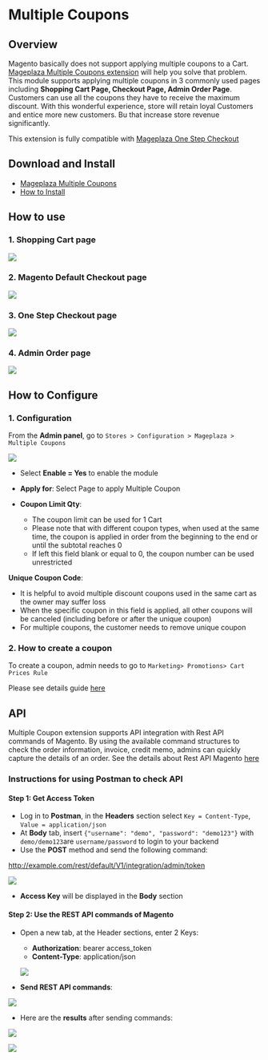 # Multiple Coupons


## Overview

Magento basically does not support applying multiple coupons to a Cart. [Mageplaza Multiple Coupons extension](https://www.mageplaza.com/magento-2-multiple-coupons/) will help you solve that problem. This module supports applying multiple coupons in 3 commonly used pages including **Shopping Cart Page, Checkout Page, Admin Order Page**. Customers can use all the coupons they have to receive the maximum discount. With this wonderful experience, store will retain loyal Customers and entice more new customers. Bu that increase store revenue significantly.

This extension is fully compatible with [Mageplaza One Step Checkout](https://www.mageplaza.com/magento-2-one-step-checkout-extension/)


## Download and Install

- [Mageplaza Multiple Coupons](https://www.mageplaza.com/magento-2-multiple-coupons/)
- [How to Install](https://www.mageplaza.com/install-magento-2-extension/)



## How to use


### 1. Shopping Cart page

![](https://i.imgur.com/w2xkNgj.png)

### 2. Magento Default Checkout page

![](https://i.imgur.com/3q4M7rn.png)

### 3. One Step Checkout page

![](https://i.imgur.com/6kNAL6p.png)

### 4. Admin Order page

![](https://i.imgur.com/N0urBoL.png)


## How to Configure

### 1. Configuration

From the **Admin panel**, go to `Stores > Configuration > Mageplaza > Multiple Coupons`

![](https://i.imgur.com/51MtkVM.png)

- Select **Enable = Yes** to enable the module

- **Apply for**: Select Page to apply Multiple Coupon

- **Coupon Limit Qty**:
  - The coupon limit can be used for 1 Cart
  - Please note that with different coupon types, when used at the same time, the coupon is applied in order from the beginning to the end or until the subtotal reaches 0
  - If left this field blank or equal to 0, the coupon number can be used unrestricted
  
**Unique Coupon Code**:
  - It is helpful to avoid multiple discount coupons used in the same cart as the owner may suffer loss
  - When the specific coupon in this field is applied, all other coupons will be canceled (including before or after the unique coupon)
  - For multiple coupons, the customer needs to remove unique coupon
  
  
### 2. How to create a coupon

To create a coupon, admin needs to go to `Marketing> Promotions> Cart Prices Rule`

Please see details guide [here](https://www.mageplaza.com/kb/how-create-coupon-codes-in-magento-2.html)


## API
Multiple Coupon extension supports API integration with Rest API commands of Magento. By using the available command structures to check the order information, invoice, credit memo, admins can quickly capture the details of an order. See the details about Rest API Magento [here](https://devdocs.magento.com/guides/v2.3/rest/tutorials/orders/order-intro.html)

### Instructions for using Postman to check API

#### Step 1: Get Access Token
- Log in to **Postman**, in the **Headers** section select `Key = Content-Type`, `Value = application/json`
- At **Body** tab, insert `{"username": "demo", "password": "demo123"}` with `demo/demo123`are `username/password` to login to your backend  
- Use the **POST** method and send the following command:

http://example.com/rest/default/V1/integration/admin/token

![](https://i.imgur.com/FP9x7jg.png)

- **Access Key** will be displayed in the **Body** section


#### Step 2: Use the REST API commands of Magento

- Open a new tab, at the Header sections, enter 2 Keys:
  - **Authorization**: bearer access_token
  - **Content-Type**: application/json
  
  ![](https://i.imgur.com/9vtG53C.png)
  
- **Send REST API commands**:

![](https://i.imgur.com/lxAFg9w.png)

- Here are the **results** after sending commands:

![](https://i.imgur.com/a5HxPkW.png)

![](https://i.imgur.com/Ln6YjDW.png)


